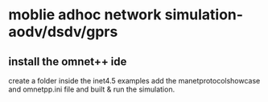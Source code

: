 # moblie adhoc network simulation- aodv/dsdv/gprs
## install the omnet++ ide 
create a folder inside the inet4.5 examples add the manetprotocolshowcase and omnetpp.ini file and built & run the simulation.
